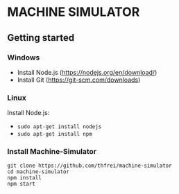 MACHINE SIMULATOR
=================

Getting started
---------------

### Windows

* Install Node.js (https://nodejs.org/en/download/)
* Install Git (https://git-scm.com/downloads)

### Linux

Install Node.js:
* `sudo apt-get install nodejs`
* `sudo apt-get install npm`

### Install Machine-Simulator

```
git clone https://github.com/thfrei/machine-simulator
cd machine-simulator
npm install
npm start
```
